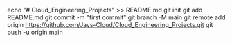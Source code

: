 echo "# Cloud_Engineering_Projects" >> README.md
git init
git add README.md
git commit -m "first commit"
git branch -M main
git remote add origin https://github.com/Jays-Cloud/Cloud_Engineering_Projects.git
git push -u origin main
